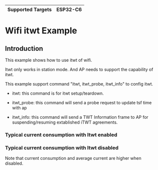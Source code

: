 | Supported Targets | ESP32-C6 |
| ----------------- | -------- |

# Wifi itwt Example

## Introduction
This example shows how to use itwt of wifi.

Itwt only works in station mode. And AP needs to support the capability of itwt.

This example support command "itwt, itwt_probe, itwt_info" to config itwt.

* itwt: this command is for itwt setup/teardown.

* itwt_probe: this command will send a probe request to update tsf time with ap

* itwt_info: this command will send a TWT Information frame to AP for suspending/resuming extablished iTWT agreements.

### Typical current consumption with Itwt enabled



### Typical current consumption with Itwt disabled


Note that current consumption and average current are higher when disabled.
